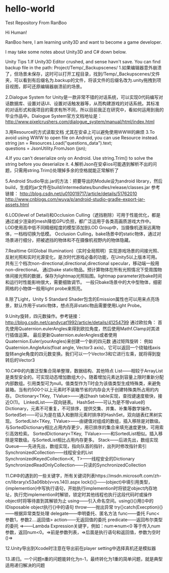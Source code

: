 ﻿# hello-world
Test Repository From RanBoo

Hi Human!

RanBoo here, I am learning unity3D and want to become a game developer.

I may take some notes about Unity3D and C# down below.

Unity Tips
1.If Unity3D Editor crushed, and sense havn't save. You can find backup file in the path: Project/Temp/_Backupscenes/
1.如果编辑器意外崩溃了，但场景未保存，这时可以打开工程目录，找到/Temp/_Backupscenes/文件夹，可以看到有后缀名为.backup的文件，将该文件的后缀名改为.unity拖拽到项目视图，即可还原编辑器崩溃前的场景。

2.Dialogue System for Unity是一款非常不错的对话系统，可以实现0代码编写对话数据库、设置对话UI、设置对话触发器等，从而构建游戏的对话系统。其标准的对话形式和我项目的需求有所不同，所以目前我正在研究中，看如何运用到我的毕业作品中。Dialogue System官方文档地址是：http://www.pixelcrushers.com/dialogue_system/manual/html/index.html

3.用Resource的方式读取文档 尤其在安卓上可以避免使用WWW的麻烦
3.To avoid using WWW to open file on Android, you can use Resource instead.
string jsn = Resources.Load<TextAsset>("questions_data").text;  
questions = JsonUtility.FromJson<Questions> (jsn);

4.If you can't deserialize only on Android. Use string.Trim() to solve the string before you deserialize it.
4.解析Json在安卓ios可能遇到解析不出的问题，只需用string.Trim()处理掉多余的空格就能正常解析了

5.Android Studio导出.jar的方法：把要导出的Module设为android library，然后build，生成的jar文件在build/intermediates/bundles/release/classes.jar
参考链接： 
http://blog.csdn.net/u010019717/article/details/51762010
http://www.cnblogs.com/wuya/p/android-studio-gradle-export-jar-assets.html

6.LOD(level of Detail)和Occlusion Culling（遮挡剔除）可用于性能优化，都是通过减少渲染的mesh降低GPU负担，都广泛运用于各类高画质游戏大作中。
LOD使用高中低不同精细程度的模型添加到LOD Group中，当摄像机逐渐远离物体，一档档切换为低模。
Occlusion Culling，bake场景中的static物体，通过对场景进行细分，把被遮挡的物体和不在摄像机视野内的物体隐藏。

7.Realtime GI(Global Illumination)（实时全局照明）实现游戏场景的间接光照、反射光照和实时光源变化，是次时代游戏必备的功能，在Unity5以上版本可用。
共有三个档次non-directional,directional,directional specular，移动端一般用non-directional。
通过bake static物品。预计算物体在所有光照情况下受周围物体间接光照的数据，保存为lightmap光照贴图。lightmap parameter对bake时间和运行时性能影响很大，需要细致调节。
一般只bake场景中的大中型物体，细密网格的小物体一般用light probe来照亮。

8.除了Light，Unity 5 Standard Shader包含的Emission属性也可以用来点亮场景，默认作用于static物体，想点亮非static物品需要使用Light Probe。

9.Unity旋转，四元数操作。参考链接：http://blog.csdn.net/candycat1992/article/details/41254799
通过欧拉角：
首先使用Quaternion.eulerAngles来得到欧拉角度，然后使用Mathf.Clamp对其进行插值运算。
最后更新Quaternion.eulerAngles或者使用Quaternion.Euler(yourAngles)来创建一个新的四元数
通过矩阵旋转：
例如Quaternion.AngleAxis(float angle, Vector3 axis)，它可以返回一个绕轴线axis旋转angle角度的四元数变换。我们可以一个Vector3和它进行左乘，就将得到旋转后的Vector3

10.C#中的内置泛型集合简单整理，数据结构、其他特点
List<T>——相较于ArrayList是类型安全的。可实现动态增加数组大小，随着增加元素达到容量上限时重新分配内部数组。引用类型可为null。值类型作为T时会为该值类型生成特殊类，来避免装箱。当有约500个以上元素时不装箱节省的内存会大于创建特殊类所占用的内存。
Dictionary<TKey, TValue>——通过hash table实现，查找键速度极快，接近O(1)。
LinkedList<T>——双向链表。
HashSet<T>——可认为是不带value的Dictionary，元素不可重复，不可排序，提供交集、并集、补集等数学操作。
SortedSet<T>——可认为是在插入和删除元素时排序的HashSet，双向链表红黑树实现。
SortedList<TKey, TValue>——由键值对组成的数组，插入移除是对数级。与SortedDictionary相比占用内存更少，用已排序的集合来填充速度更快，可用索引高效检索。
SortedDictionary<TKey, TValue>——和SortedList相似。插入移除是常数级。与SortedList相比占用内存更多。
Stack<T>——后进先出，数组实现
Queue<T>——先进先出，数组实现，指向队首的指针，出列时修改指针索引
SynchronizedCollection<T>——线程安全的List<T>
SynchronizedKeyedCollection<K, T>——线程安全的Dictionary
SynchronizedReadOnlyCollection<T>——只读的SynchronizedCollection<T>

11.C#中的遇到的一些关键字，所有关键词列表https://msdn.microsoft.com/zh-cn/library/x53a06bb(v=vs.140).aspx
lock(){}——(object)中填引用类型，{implemention}中写执行语句，开始执行implemention时将锁定object内存地址，执行完implemention时解锁，锁定时其他线程也执行这段代码时或操作object时将等待直到其解锁为止
using——引入命名空间。using(){}用()中的IDisposable object执行{}中的语句
throw——抛出异常
try{}catch(Execption){}——根据异常类型处理
delegate——申明委托、匿名方法
func——委托 Func<参数1，参数2....返回值>
action——无返回值的委托
predicate——返回布尔类型的委托
=>——Lambda Expression关键字，例如：num=>num<0 等于传入num参数，返回num<0。=>前是参数列表，=>后面是执行语句和返回值，参数为空时()=>

12.Unity导出到Xcode时注意在导出前在player setting中选择真机还是模拟器

13.递归。一个问题n重的问题能转化为n-1，最终转化为1重的简单问题，就是典型适用递归解决的问题





